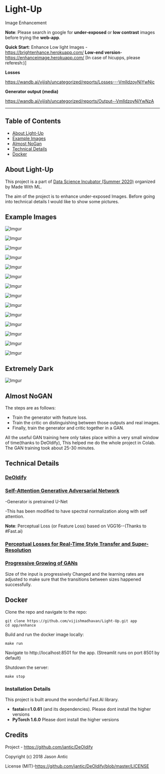 # Light-Up
Image Enhancement

**Note**: Please search in google for **under-exposed** or **low contrast** images before trying the **web-app**.

**Quick Start**: Enhance Low light Images -https://brightenhance.herokuapp.com/ **Low-end version**- https://enhanceimage.herokuapp.com/ [In case of hicupps, please referesh:)]


**Losses**

https://wandb.ai/vijish/uncategorized/reports/Losses---VmlldzoyNjYwNjc

**Generator output (media)**

https://wandb.ai/vijish/uncategorized/reports/Output--VmlldzoyNjYwNzA

----------------------------

## Table of Contents
- [About Light-Up](#about-deoldify)
- [Example Images](#example-images)
- [Almost NoGan](#Almost-NoGan)
- [Technical Details](#technical-details)
- [Docker](#docker)


## About Light-Up
This project is a part of [Data Science Incubator (Summer 2020)](https://madewithml.com/incubator/) organized by Made With ML.

The aim of the project is to enhance under-exposed Images. Before going into technical details I would like to show some pictures.

## Example Images

![Imgur](https://i.imgur.com/Kdd6vjP.jpg)


![Imgur](https://i.imgur.com/QDTkHCT.jpg)



![Imgur](https://i.imgur.com/fejUcvr.jpg)



![Imgur](https://i.imgur.com/uuGB9Sr.jpg)


![Imgur](https://i.imgur.com/QoUcaBy.jpg)


![Imgur](https://i.imgur.com/y0hj08M.jpg)


![Imgur](https://i.imgur.com/FERzcLX.jpg)


![Imgur](https://i.imgur.com/u3DAHXm.jpg)


![Imgur](https://i.imgur.com/UwR0Tfr.jpg)


![Imgur](https://i.imgur.com/oagu5Hb.jpg)


![Imgur](https://i.imgur.com/9c2zha1.jpg)


![Imgur](https://i.imgur.com/7vwIqKk.jpg)


![Imgur](https://i.imgur.com/sj4ULdJ.jpg)


![Imgur](https://i.imgur.com/lxsyBxz.jpg)

## Extremely Dark

![Imgur](https://i.imgur.com/QziZ07y.jpg)


## Almost NoGAN

The steps are as follows: 
- Train the generator with feature loss.
- Train the critic  on distinguishing between those outputs and real images.
- Finally, train the generator and critic together in a GAN.

All the useful GAN training here only takes place within a very small window of time(thanks to DeOldify), This helped me do the whole project in Colab. The GAN training took about 25-30 minutes.


## Technical Details

### [DeOldify](https://github.com/jantic/DeOldify)

### [Self-Attention Generative Adversarial Network](https://arxiv.org/abs/1805.08318)

-Generator is pretrained U-Net

-This has been modified to have spectral normalization along with self attention.

**Note**: Perceptual Loss (or Feature Loss) based on VGG16--(Thanks to #Fast.ai)

### [Perceptual Losses for Real-Time Style Transfer and Super-Resolution](https://arxiv.org/pdf/1603.08155.pdf)

### [Progressive Growing of GANs](https://arxiv.org/pdf/1710.10196.pdf)

Size of the input is progressively Changed and the learning rates are adjusted to make sure that the transitions between sizes happened successfully.

## Docker

Clone the repo and navigate to the repo:
```
git clone https://github.com/vijishmadhavan/Light-Up.git app 
cd app/enhance
```

Build and run the docker image locally:
```
make run
```

Navigate to http://localhost:8501 for the app. (Streamlit runs on port 8501 by default)

Shutdown the server:
```
make stop 
```
### Installation Details

This project is built around the wonderful Fast.AI library.

- **fastai==1.0.61** (and its dependencies).  Please dont install the higher versions
- **PyTorch 1.6.0** Please dont install the higher versions

## Credits

Project - https://github.com/jantic/DeOldify

Copyright (c) 2018 Jason Antic

License (MIT)-https://github.com/jantic/DeOldify/blob/master/LICENSE
